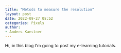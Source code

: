 ```yaml
---
title: "Metods to measure the resolution"
layout: post
date: 2022-09-27 08:52
categories: Pixels
author:
- Anders Kaestner
---
```


Hi, in this blog I'm going to post my e-learning tutorials.

